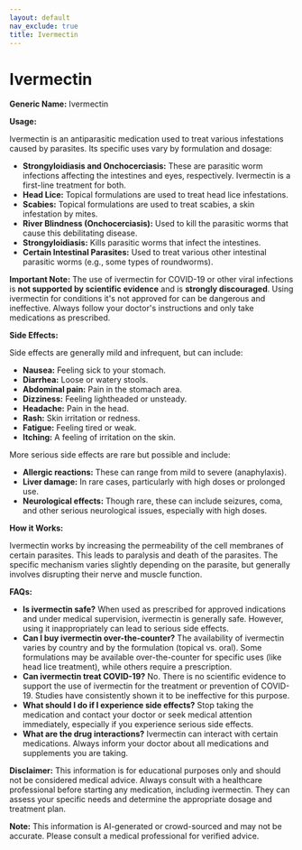 ```yaml
---
layout: default
nav_exclude: true
title: Ivermectin
---
```


# Ivermectin

**Generic Name:** Ivermectin

**Usage:**

Ivermectin is an antiparasitic medication used to treat various infestations caused by parasites.  Its specific uses vary by formulation and dosage:

* **Strongyloidiasis and Onchocerciasis:**  These are parasitic worm infections affecting the intestines and eyes, respectively. Ivermectin is a first-line treatment for both.
* **Head Lice:** Topical formulations are used to treat head lice infestations.
* **Scabies:** Topical formulations are used to treat scabies, a skin infestation by mites.
* **River Blindness (Onchocerciasis):**  Used to kill the parasitic worms that cause this debilitating disease.
* **Strongyloidiasis:** Kills parasitic worms that infect the intestines.
* **Certain Intestinal Parasites:**  Used to treat various other intestinal parasitic worms (e.g., some types of roundworms).

**Important Note:**  The use of ivermectin for COVID-19 or other viral infections is **not supported by scientific evidence** and is **strongly discouraged**.  Using ivermectin for conditions it's not approved for can be dangerous and ineffective.  Always follow your doctor's instructions and only take medications as prescribed.

**Side Effects:**

Side effects are generally mild and infrequent, but can include:

* **Nausea:** Feeling sick to your stomach.
* **Diarrhea:** Loose or watery stools.
* **Abdominal pain:** Pain in the stomach area.
* **Dizziness:** Feeling lightheaded or unsteady.
* **Headache:** Pain in the head.
* **Rash:** Skin irritation or redness.
* **Fatigue:** Feeling tired or weak.
* **Itching:** A feeling of irritation on the skin.

More serious side effects are rare but possible and include:

* **Allergic reactions:**  These can range from mild to severe (anaphylaxis).
* **Liver damage:**  In rare cases, particularly with high doses or prolonged use.
* **Neurological effects:**  Though rare, these can include seizures, coma, and other serious neurological issues, especially with high doses.


**How it Works:**

Ivermectin works by increasing the permeability of the cell membranes of certain parasites. This leads to paralysis and death of the parasites.  The specific mechanism varies slightly depending on the parasite, but generally involves disrupting their nerve and muscle function.

**FAQs:**

* **Is ivermectin safe?**  When used as prescribed for approved indications and under medical supervision, ivermectin is generally safe. However, using it inappropriately can lead to serious side effects.
* **Can I buy ivermectin over-the-counter?**  The availability of ivermectin varies by country and by the formulation (topical vs. oral).  Some formulations may be available over-the-counter for specific uses (like head lice treatment), while others require a prescription.
* **Can ivermectin treat COVID-19?**  No. There is no scientific evidence to support the use of ivermectin for the treatment or prevention of COVID-19.  Studies have consistently shown it to be ineffective for this purpose.
* **What should I do if I experience side effects?**  Stop taking the medication and contact your doctor or seek medical attention immediately, especially if you experience serious side effects.
* **What are the drug interactions?**  Ivermectin can interact with certain medications.  Always inform your doctor about all medications and supplements you are taking.

**Disclaimer:** This information is for educational purposes only and should not be considered medical advice.  Always consult with a healthcare professional before starting any medication, including ivermectin.  They can assess your specific needs and determine the appropriate dosage and treatment plan.


**Note:** This information is AI-generated or crowd-sourced and may not be accurate. Please consult a medical professional for verified advice.